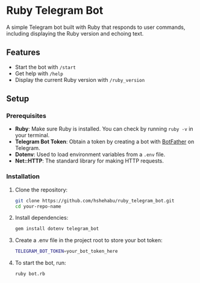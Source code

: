 # Ruby Telegram Bot

A simple Telegram bot built with Ruby that responds to user commands, including displaying the Ruby version and echoing text.

## Features
- Start the bot with `/start`
- Get help with `/help`
- Display the current Ruby version with `/ruby_version`

## Setup

### Prerequisites
- **Ruby**: Make sure Ruby is installed. You can check by running `ruby -v` in your terminal.
- **Telegram Bot Token**: Obtain a token by creating a bot with [BotFather](https://core.telegram.org/bots#botfather) on Telegram.
- **Dotenv**: Used to load environment variables from a `.env` file.
- **Net::HTTP**: The standard library for making HTTP requests.

### Installation
1. Clone the repository:

   ```bash
   git clone https://github.com/hshehabu/ruby_telegram_bot.git
   cd your-repo-name
2. Install dependencies:

    ```bash
    gem install dotenv telegram_bot
3. Create a .env file in the project root to store your bot token:
    ```bash
    TELEGRAM_BOT_TOKEN=your_bot_token_here
4. To start the bot, run:
    ```bash
    ruby bot.rb